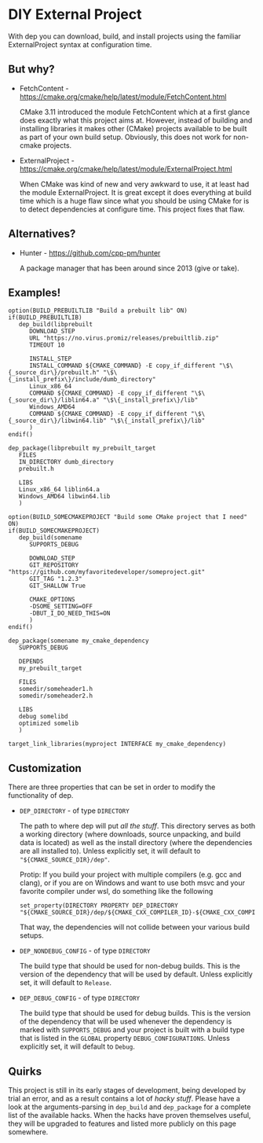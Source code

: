 # DIY External Project

With dep you can download, build, and install projects using the
familiar ExternalProject syntax at configuration time.

## But why?

* FetchContent - https://cmake.org/cmake/help/latest/module/FetchContent.html

  CMake 3.11 introduced the module FetchContent which at a first
  glance does exactly what this project aims at. However, instead of
  building and installing libraries it makes other (CMake) projects
  available to be built as part of your own build setup. Obviously,
  this does not work for non-cmake projects.

* ExternalProject - https://cmake.org/cmake/help/latest/module/ExternalProject.html

  When CMake was kind of new and very awkward to use, it at least had
  the module ExternalProject. It is great except it does everything at
  build time which is a huge flaw since what you should be using CMake
  for is to detect dependencies at configure time. This project fixes
  that flaw.

## Alternatives?

* Hunter - https://github.com/cpp-pm/hunter

  A package manager that has been around since 2013 (give or take).

## Examples!

```
option(BUILD_PREBUILTLIB "Build a prebuilt lib" ON)
if(BUILD_PREBUILTLIB)
   dep_build(libprebuilt
      DOWNLOAD_STEP
      URL "https://no.virus.promiz/releases/prebuiltlib.zip"
      TIMEOUT 10

      INSTALL_STEP
      INSTALL_COMMAND ${CMAKE_COMMAND} -E copy_if_different "\$\{_source_dir\}/prebuilt.h" "\$\{_install_prefix\}/include/dumb_directory"
      Linux_x86_64
      COMMAND ${CMAKE_COMMAND} -E copy_if_different "\$\{_source_dir\}/liblin64.a" "\$\{_install_prefix\}/lib"
      Windows_AMD64
      COMMAND ${CMAKE_COMMAND} -E copy_if_different "\$\{_source_dir\}/libwin64.lib" "\$\{_install_prefix\}/lib"
      )
endif()

dep_package(libprebuilt my_prebuilt_target
   FILES
   IN_DIRECTORY dumb_directory
   prebuilt.h

   LIBS
   Linux_x86_64 liblin64.a
   Windows_AMD64 libwin64.lib
   )

option(BUILD_SOMECMAKEPROJECT "Build some CMake project that I need" ON)
if(BUILD_SOMECMAKEPROJECT)
   dep_build(somename
      SUPPORTS_DEBUG

      DOWNLOAD_STEP
      GIT_REPOSITORY "https://github.com/myfavoritedeveloper/someproject.git"
      GIT_TAG "1.2.3"
      GIT_SHALLOW True

      CMAKE_OPTIONS
      -DSOME_SETTING=OFF
      -DBUT_I_DO_NEED_THIS=ON
      )
endif()

dep_package(somename my_cmake_dependency
   SUPPORTS_DEBUG

   DEPENDS
   my_prebuilt_target

   FILES
   somedir/someheader1.h
   somedir/someheader2.h

   LIBS
   debug somelibd
   optimized somelib
   )

target_link_libraries(myproject INTERFACE my_cmake_dependency)
```

## Customization

There are three properties that can be set in order to modify the
functionality of dep.

* `DEP_DIRECTORY` - of type `DIRECTORY`

  The path to where dep will put _all the stuff_. This directory
  serves as both a working directory (where downloads, source
  unpacking, and build data is located) as well as the install
  directory (where the dependencies are all installed to). Unless
  explicitly set, it will default to `"${CMAKE_SOURCE_DIR}/dep"`.

  Protip: If you build your project with multiple compilers (e.g. gcc
  and clang), or if you are on Windows and want to use both msvc and
  your favorite compiler under wsl, do something like the following
  ```
  set_property(DIRECTORY PROPERTY DEP_DIRECTORY "${CMAKE_SOURCE_DIR}/dep/${CMAKE_CXX_COMPILER_ID}-${CMAKE_CXX_COMPILER_VERSION}")
  ```

  That way, the dependencies will not collide between your various
  build setups.

* `DEP_NONDEBUG_CONFIG` - of type `DIRECTORY`

  The build type that should be used for non-debug builds. This is the
  version of the dependency that will be used by default. Unless
  explicitly set, it will default to `Release`.

* `DEP_DEBUG_CONFIG` - of type `DIRECTORY`

  The build type that should be used for debug builds. This is the
  version of the dependency that will be used whenever the dependency
  is marked with `SUPPORTS_DEBUG` and your project is built with a
  build type that is listed in the `GLOBAL` property
  `DEBUG_CONFIGURATIONS`. Unless explicitly set, it will default to
  `Debug`.

## Quirks

This project is still in its early stages of development, being
developed by trial an error, and as a result contains a lot of _hacky
stuff_. Please have a look at the arguments-parsing in `dep_build` and
`dep_package` for a complete list of the available hacks. When the
hacks have proven themselves useful, they will be upgraded to features
and listed more publicly on this page somewhere.

